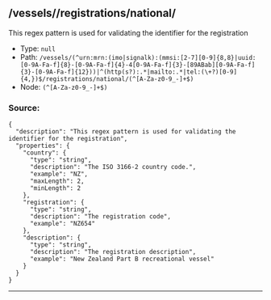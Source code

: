 ## /vessels/<RegExp>/registrations/national/<RegExp>

This regex pattern is used for validating the identifier for the registration

* Type: `null`
* Path: `/vessels/(^urn:mrn:(imo|signalk):(mmsi:[2-7][0-9]{8,8}|uuid:[0-9A-Fa-f]{8}-[0-9A-Fa-f]{4}-4[0-9A-Fa-f]{3}-[89ABab][0-9A-Fa-f]{3}-[0-9A-Fa-f]{12}))|^(http(s?):.*|mailto:.*|tel:(\+?)[0-9]{4,})$/registrations/national/(^[A-Za-z0-9_-]+$)`
* Node: `(^[A-Za-z0-9_-]+$)`

### Source:
```
{
  "description": "This regex pattern is used for validating the identifier for the registration",
  "properties": {
    "country": {
      "type": "string",
      "description": "The ISO 3166-2 country code.",
      "example": "NZ",
      "maxLength": 2,
      "minLength": 2
    },
    "registration": {
      "type": "string",
      "description": "The registration code",
      "example": "NZ654"
    },
    "description": {
      "type": "string",
      "description": "The registration description",
      "example": "New Zealand Part B recreational vessel"
    }
  }
}
```

---
